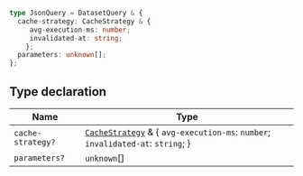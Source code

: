 ```ts
type JsonQuery = DatasetQuery & {
  cache-strategy: CacheStrategy & {
     avg-execution-ms: number;
     invalidated-at: string;
    };
  parameters: unknown[];
};
```

## Type declaration

| Name | Type |
| ------ | ------ |
| `cache-strategy?` | [`CacheStrategy`](CacheStrategy.md) & \{ `avg-execution-ms`: `number`; `invalidated-at`: `string`; \} |
| `parameters?` | `unknown`[] |
